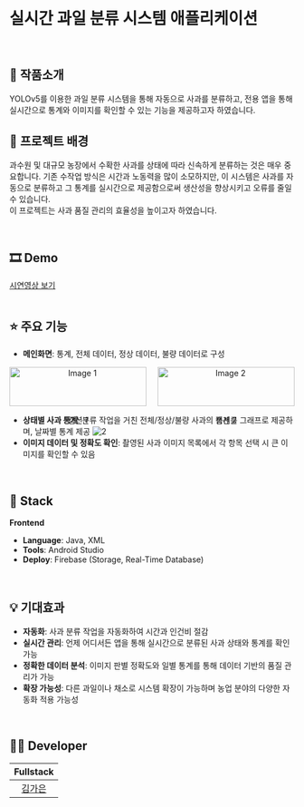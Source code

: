 # 실시간 과일 분류 시스템 애플리케이션
<br/>

## 📝 작품소개
YOLOv5를 이용한 과일 분류 시스템을 통해 자동으로 사과를 분류하고, 전용 앱을 통해 실시간으로 통계와 이미지를 확인할 수 있는 기능을 제공하고자 하였습니다.
<br/>

## 🌁 프로젝트 배경
과수원 및 대규모 농장에서 수확한 사과를 상태에 따라 신속하게 분류하는 것은 매우 중요합니다. 기존 수작업 방식은 시간과 노동력을 많이 소모하지만, 이 시스템은 사과를 자동으로 분류하고 그 통계를 실시간으로 제공함으로써 생산성을 향상시키고 오류를 줄일 수 있습니다.  
이 프로젝트는 사과 품질 관리의 효율성을 높이고자 하였습니다.  

<br/>

## 🎞 Demo  
[시연영상 보기](https://www.youtube.com)  
<br/>

## ⭐ 주요 기능
- **메인화면**: 통계, 전체 데이터, 정상 데이터, 불량 데이터로 구성
<div style="display: flex; justify-content: space-between;">
  <div style="text-align: center; width: 48%;">
    <img src="https://github.com/user-attachments/assets/4acc02cd-dc4b-4b19-86c7-45bedd9d961b" alt="Image 1" width="100%" />
    <p>캡션 1</p>
  </div>
  <div style="text-align: center; width: 48%;">
    <img src="https://github.com/user-attachments/assets/9368ad82-3c92-45b4-896d-f5fad2236555" alt="Image 2" width="100%" />
    <p>캡션 2</p>
  </div>
</div>

- **상태별 사과 통계**: 분류 작업을 거친 전체/정상/불량 사과의 통계를 그래프로 제공하며, 날짜별 통계 제공
![2](https://github.com/user-attachments/assets/9368ad82-3c92-45b4-896d-f5fad2236555)
- **이미지 데이터 및 정확도 확인**: 촬영된 사과 이미지 목록에서 각 항목 선택 시 큰 이미지를 확인할 수 있음

<br/>

## 🔧 Stack
**Frontend**  
- **Language**: Java, XML  
- **Tools**: Android Studio  
- **Deploy**: Firebase (Storage, Real-Time Database)  
<br/>

## 💡 기대효과
- **자동화**: 사과 분류 작업을 자동화하여 시간과 인건비 절감
- **실시간 관리**: 언제 어디서든 앱을 통해 실시간으로 분류된 사과 상태와 통계를 확인 가능
- **정확한 데이터 분석**: 이미지 판별 정확도와 일별 통계를 통해 데이터 기반의 품질 관리가 가능
- **확장 가능성**: 다른 과일이나 채소로 시스템 확장이 가능하며 농업 분야의 다양한 자동화 적용 가능성

<br/>

## 🙋‍♂️ Developer
|  Fullstack |             
| :--------: | 
| [김가은](https://github.com/gaeunamy) |
